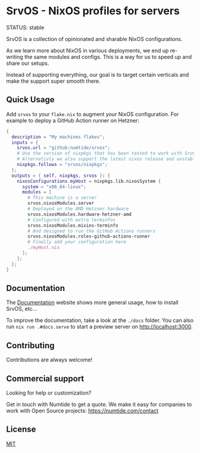 # SrvOS - NixOS profiles for servers

STATUS: stable

SrvOS is a collection of opinionated and sharable NixOS configurations.

As we learn more about NixOS in various deployments, we end up re-writing the same modules and configs. This is a way for us to speed up and share our setups.

Instead of supporting everything, our goal is to target certain verticals and make the support super smooth there.

## Quick Usage

Add `srvos` to your `flake.nix` to augment your NixOS configuration. For
example to deploy a GitHub Action runner on Hetzner:

```nix
{
  description = "My machines flakes";
  inputs = {
    srvos.url = "github:numtide/srvos";
    # Use the version of nixpkgs that has been tested to work with SrvOS
    # Alternativly we also support the latest nixos release and unstable
    nixpkgs.follows = "srvos/nixpkgs";
  };
  outputs = { self, nixpkgs, srvos }: {
    nixosConfigurations.myHost = nixpkgs.lib.nixosSystem {
      system = "x86_64-linux";
      modules = [
        # This machine is a server
        srvos.nixosModules.server
        # Deployed on the AMD Hetzner hardware
        srvos.nixosModules.hardware-hetzner-amd
        # Configured with extra terminfos
        srvos.nixosModules.mixins-terminfo
        # And designed to run the GitHub Actions runners
        srvos.nixosModules.roles-github-actions-runner
        # Finally add your configuration here
        ./myHost.nix
      ];
    };
  };
}
```

## Documentation

The [Documentation](https://numtide.github.io/srvos/) website shows more general usage, how to install SrvOS, etc...

To improve the documentation, take a look at the `./docs` folder. You can also run `nix run .#docs.serve` to start a preview server on <http://localhost:3000>.

## Contributing

Contributions are always welcome!

## Commercial support

Looking for help or customization?

Get in touch with Numtide to get a quote. We make it easy for companies to
work with Open Source projects: <https://numtide.com/contact>

## License

[MIT](LICENSE)
